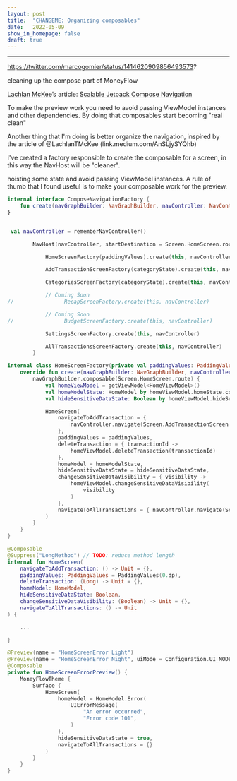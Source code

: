 ```yaml
---
layout: post
title:  "CHANGEME: Organizing composables"
date:   2022-05-09
show_in_homepage: false
draft: true
---
```


--- 




https://twitter.com/marcogomier/status/1414620909856493573?



 cleaning up the compose part of MoneyFlow



[Lachlan McKee](https://twitter.com/lachlantmckee)’s article: [Scalable Jetpack Compose Navigation](https://medium.com/bumble-tech/scalable-jetpack-compose-navigation-9c0659f7c912)


To make the preview work you need to avoid passing ViewModel instances and other dependencies. By doing that composables start becoming "real clean"

Another thing that I'm doing is better organize the navigation, inspired by the article of @LachlanTMcKee (link.medium.com/AnSLjySYQhb)

I've created a factory responsible to create the composable for a screen, in this way the NavHost will be "cleaner".

hoisting some state and avoid passing ViewModel instances. 
A rule of thumb that I found useful is to make your composable work for the preview. 



```kotlin
internal interface ComposeNavigationFactory {
    fun create(navGraphBuilder: NavGraphBuilder, navController: NavController)
}
```


```kotlin

 val navController = rememberNavController()

        NavHost(navController, startDestination = Screen.HomeScreen.route) {

            HomeScreenFactory(paddingValues).create(this, navController)

            AddTransactionScreenFactory(categoryState).create(this, navController)

            CategoriesScreenFactory(categoryState).create(this, navController)

            // Coming Soon
//                RecapScreenFactory.create(this, navController)

            // Coming Soon
//                BudgetScreenFactory.create(this, navController)

            SettingsScreenFactory.create(this, navController)

            AllTransactionsScreenFactory.create(this, navController)
        }
```



```kotlin
internal class HomeScreenFactory(private val paddingValues: PaddingValues) : ComposeNavigationFactory {
    override fun create(navGraphBuilder: NavGraphBuilder, navController: NavController) {
        navGraphBuilder.composable(Screen.HomeScreen.route) {
            val homeViewModel = getViewModel<HomeViewModel>()
            val homeModelState: HomeModel by homeViewModel.homeState.collectAsState()
            val hideSensitiveDataState: Boolean by homeViewModel.hideSensitiveDataState.collectAsState()

            HomeScreen(
                navigateToAddTransaction = {
                    navController.navigate(Screen.AddTransactionScreen.route)
                },
                paddingValues = paddingValues,
                deleteTransaction = { transactionId ->
                    homeViewModel.deleteTransaction(transactionId)
                },
                homeModel = homeModelState,
                hideSensitiveDataState = hideSensitiveDataState,
                changeSensitiveDataVisibility = { visibility ->
                    homeViewModel.changeSensitiveDataVisibility(
                        visibility
                    )
                },
                navigateToAllTransactions = { navController.navigate(Screen.AllTransactionsScreen.route) }
            )
        }
    }
}

@Composable
@Suppress("LongMethod") // TODO: reduce method length
internal fun HomeScreen(
    navigateToAddTransaction: () -> Unit = {},
    paddingValues: PaddingValues = PaddingValues(0.dp),
    deleteTransaction: (Long) -> Unit = {},
    homeModel: HomeModel,
    hideSensitiveDataState: Boolean,
    changeSensitiveDataVisibility: (Boolean) -> Unit = {},
    navigateToAllTransactions: () -> Unit
) {

	... 

}

@Preview(name = "HomeScreenError Light")
@Preview(name = "HomeScreenError Night", uiMode = Configuration.UI_MODE_NIGHT_YES)
@Composable
private fun HomeScreenErrorPreview() {
    MoneyFlowTheme {
        Surface {
            HomeScreen(
                homeModel = HomeModel.Error(
                    UIErrorMessage(
                        "An error occurred",
                        "Error code 101",
                    )
                ),
                hideSensitiveDataState = true,
                navigateToAllTransactions = {}
            )
        }
    }
}
```





